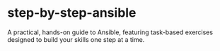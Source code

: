 # step-by-step-ansible
A practical, hands-on guide to Ansible, featuring task-based exercises designed to build your skills one step at a time.
